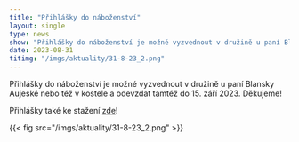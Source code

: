 ```yaml
---
title: "Přihlášky do náboženství"
layout: single
type: news
show: "Přihlášky do náboženství je možné vyzvednout v družině u paní Blansky Aujeské nebo též v kostele a odevzdat tamtéž do 15. září 2023."
date: 2023-08-31
titimg: "/imgs/aktuality/31-8-23_2.png"
---
```


Přihlášky do náboženství je možné vyzvednout v družině u paní Blansky Aujeské nebo též v kostele a odevzdat tamtéž do 15. září 2023. Děkujeme!

Přihlášky také ke stažení [zde](https://www.biskupstvi.cz/storage/dokumenty/Prihlaska_nabozenstvi.pdf)!

{{< fig src="/imgs/aktuality/31-8-23_2.png" >}}